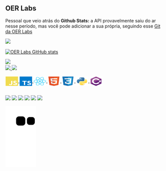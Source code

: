 ## OER Labs

Pessoal que veio atrás do **Github Stats:** a API provavelmente saiu do ar nesse período,
mas você pode adicionar a sua própria, seguindo esse [Git da OER Labs](https://github.com/oerlabshenrique)


 <div>
  <a href="https://github.com/oerlabshenrique">
  <img height="180em" src="https://github-readme-stats.vercel.app/api?username=oerlabshenrique&show_icons=true&theme=tokyonight&include_all_commits=true&count_private=true"/>
  
![OER Labs GitHub stats](https://github-readme-stats.vercel.app/api?username=oerlabshenrique&show_icons=true&theme=tokyonight)

  <img height="180em" src="https://github-readme-stats.vercel.app/api/top-langs/?username=oerlabshenrique&layout=compact&langs_count=16&theme=dracula"/>
<div>


<img height="180em" src="https://github-readme-stats.vercel.app/api?username=oerlabshenrique&show_icons=true&theme=tokyonight"/>
<img height="180em" src="https://github-readme-stats.vercel.app/api/top-langs/?username=oerlabshenrique&layout=compact&langs_count=16&theme=dracula"/>
  
 
<div style="display: inline_block"><br>
  <img align="center" alt="Rafa-Js" height="30" width="40" src="https://raw.githubusercontent.com/devicons/devicon/master/icons/javascript/javascript-plain.svg">
  <img align="center" alt="Rafa-Ts" height="30" width="40" src="https://raw.githubusercontent.com/devicons/devicon/master/icons/typescript/typescript-plain.svg">
  <img align="center" alt="Rafa-React" height="30" width="40" src="https://raw.githubusercontent.com/devicons/devicon/master/icons/react/react-original.svg">
  <img align="center" alt="Rafa-HTML" height="30" width="40" src="https://raw.githubusercontent.com/devicons/devicon/master/icons/html5/html5-original.svg">
  <img align="center" alt="Rafa-CSS" height="30" width="40" src="https://raw.githubusercontent.com/devicons/devicon/master/icons/css3/css3-original.svg">
  <img align="center" alt="Rafa-Python" height="30" width="40" src="https://raw.githubusercontent.com/devicons/devicon/master/icons/python/python-original.svg">
  <img align="center" alt="Rafa-Csharp" height="30" width="40" src="https://raw.githubusercontent.com/devicons/devicon/master/icons/csharp/csharp-original.svg">
 </div>
  
  ##
 
<div> 
 
<a href="https://instagram.com/rafaballerini" target="_blank"><img src="https://img.shields.io/badge/GitHub-100000?style=for-the-badge&logo=github&logoColor=white" target="_blank"></a>
  <a href="https://instagram.com/rafaballerini" target="_blank"><img src="https://img.shields.io/badge/Facebook-1877F2?style=for-the-badge&logo=facebook&logoColor=white" target="_blank"></a>
  <a href="https://instagram.com/rafaballerini" target="_blank"><img src="https://img.shields.io/badge/Twitter-1DA1F2?style=for-the-badge&logo=twitter&logoColor=white" target="_blank"></a>
  <a href="https://instagram.com/rafaballerini" target="_blank"><img src="https://img.shields.io/badge/-Instagram-%23E4405F?style=for-the-badge&logo=instagram&logoColor=white" target="_blank"></a>
 <a href="https://www.linkedin.com/in/rafaella-ballerini-45875016a" target="_blank"><img src="https://img.shields.io/badge/-LinkedIn-%230077B5?style=for-the-badge&logo=linkedin&logoColor=white" target="_blank"></a> 
 <a href="https://instagram.com/rafaballerini" target="_blank"><img src="https://img.shields.io/badge/Adobe%20Photoshop-31A8FF?style=for-the-badge&logo=Adobe%20Photoshop&logoColor=white" target="_blank"></a>
 <a href="https://instagram.com/rafaballerini" target="_blank"><a href="https://img.shields.io/badge/Adobe%20Photoshop-31A8FF?style=for-the-badge&logo=Adobe%20Photoshop&logoColor=white" target="_blank"></a>
 

  
  ![Snake animation](https://github.com/rafaballerini/rafaballerini/blob/output/github-contribution-grid-snake.svg)
 
</div>


